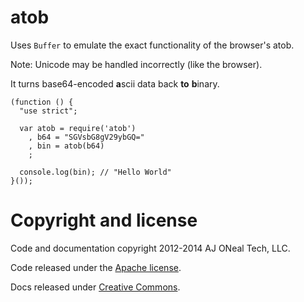 atob
===

Uses `Buffer` to emulate the exact functionality of the browser's atob.

Note: Unicode may be handled incorrectly (like the browser).

It turns base64-encoded **a**scii data back **to** **b**inary.

    (function () {
      "use strict";
      
      var atob = require('atob')
        , b64 = "SGVsbG8gV29ybGQ="
        , bin = atob(b64)
        ;

      console.log(bin); // "Hello World"
    }());

Copyright and license
===

Code and documentation copyright 2012-2014 AJ ONeal Tech, LLC.

Code released under the [Apache license](https://github.com/node-browser-compat/atob/blob/master/LICENSE).

Docs released under [Creative Commons](https://github.com/node-browser-compat/atob/blob/master/LICENSE.DOCS).
